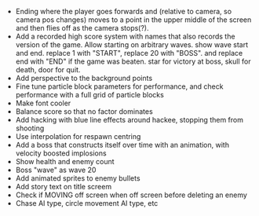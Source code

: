 - Ending where the player goes forwards and (relative to camera, so camera pos changes) moves to a point in the upper middle of the screen and then flies off as the camera stops(?).
- Add a recorded high score system with names that also records the version of the game. Allow starting on arbitrary waves. show wave start and end. replace 1 with "START", replace 20 with "BOSS". and replace end with "END" if the game was beaten. star for victory at boss, skull for death, door for quit.
- Add perspective to the background points
- Fine tune particle block parameters for performance, and check performance with a full grid of particle blocks
- Make font cooler
- Balance score so that no factor dominates
- Add hacking with blue line effects around hackee, stopping them from shooting
- Use interpolation for respawn centring
- Add a boss that constructs itself over time with an animation, with velocity boosted implosions
- Show health and enemy count
- Boss "wave" as wave 20
- Add animated sprites to enemy bullets
- Add story text on title screem
- Check if MOVING off screen when off screen before deleting an enemy
- Chase AI type, circle movement AI type, etc
